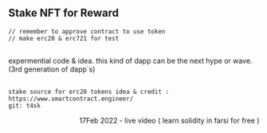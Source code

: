 ## Stake NFT for Reward

```
// remember to approve contract to use token
// make erc20 & erc721 for test
```

##

expermential code & idea. this kind of dapp can be the next hype or wave. (3rd generation of dapp`s)


##

```
stake source for erc20 tokens idea & credit : https://www.smartcontract.engineer/
git: t4sk
```

<p align="right">
17Feb 2022 - live video ( learn solidity in farsi for free )
  </p>
